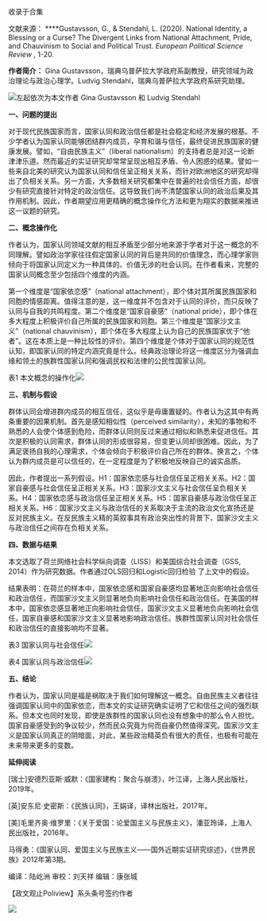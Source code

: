 

收录于合集

文献来源： ****Gustavsson, G., & Stendahl, L. (2020). National Identity, a Blessing
or a Curse? The Divergent Links from National Attachment, Pride, and
Chauvinism to Social and Political Trust. _European Political Science Review_
, 1-20.  

  

 **作者简介：** Gina Gustavsson，瑞典乌普萨拉大学政府系副教授，研究领域为政治理论与政治心理学。Ludvig
Stendahl，瑞典乌普萨拉大学政府系研究助理。

![](/images/275/2.jpeg)左起依次为本文作者 Gina Gustavsson 和 Ludvig Stendahl  
  

  

  

  

 **一、问题的提出**

  

对于现代民族国家而言，国家认同和政治信任都是社会稳定和经济发展的根基。不少学者认为国家认同能够团结群内成员，孕育和谐与信任，最终促进民族国家的健康发展。譬如，“自由民族主义”（liberal
nationalism）的支持者总是对这一论断津津乐道。然而最近的实证研究却常常呈现出相互矛盾、令人困惑的结果。譬如一些来自北美的研究认为国家认同和信任呈正相关关系，而针对欧洲地区的研究却得出了负相关关系。另一方面，大多数相关研究都集中在普遍的社会信任方面，却很少有研究直接针对特定的政治信任。这导致我们尚不清楚国家认同的政治后果及其作用机制。因此，作者期望应用更精确的概念操作化方法和更为翔实的数据来推进这一议题的研究。

  

  

 **二、概念操作化**

  

作者认为，国家认同领域文献的相互矛盾至少部分地来源于学者对于这一概念的不同理解。譬如政治学家往往假定国家认同的背后是共同的价值理念，而心理学家则倾向于将国家认同定义为一种具体的、价值无涉的社会认同。在作者看来，完整的国家认同概念至少包括四个维度的内涵。

  

第一个维度是“国家依恋感”（national
attachment），即个体对其所属民族国家和同胞的情感距离。值得注意的是，这一维度并不包含对于认同的评价，而只反映了认同与自我的共鸣程度。第二个维度是“国家自豪感”（national
pride），即个体在多大程度上积极评价自己所属的民族国家和同胞。第三个维度是“国家沙文主义”（national
chauvinism），即个体在多大程度上认为自己的民族国家优于“他者”。这在本质上是一种比较性的评价。第四个维度是个体对于国家认同的规范性认知，即国家认同的特定内涵究竟是什么。经典政治理论将这一维度区分为强调血缘和领土的族群性国家认同和强调民权和法律的公民性国家认同。

表1 本文概念的操作化![](/images/275/3.jpeg)  

 **三、机制与假设**

  

群体认同会增进群内成员的相互信任，这似乎是毋庸置疑的。作者认为这其中有两条重要的因果机制。首先是感知相似性（perceived
similarity），未知的事物和不熟悉的人会使个体感到危险，而群体认同则反过来通过相似和熟悉来促进信任。其次是积极的认同需求，群体认同的形成很容易，但变更认同却很困难。因此，为了满足褒扬自我的心理需求，个体会倾向于积极评价自己所在的群体。换言之，个体认为群内成员是可以信任的，在一定程度是为了积极地反映自己的诚实品质。

  

因此，作者提出一系列假设。H1：国家依恋感与社会信任呈正相关关系。H2：国家自豪感与社会信任呈正相关关系。H3：国家沙文主义与社会信任呈负相关关系。H4：国家依恋感与政治信任呈正相关关系。H5：国家自豪感与政治信任呈正相关关系。H6：国家沙文主义与政治信任的关系取决于主流的政治文化宣扬还是反对民族主义。在反民族主义精的英叙事具有政治突出性的背景下，国家沙文主义与政治信任之间存在负相关关系。

  

  

 **四、数据与结果**

  

本文选取了荷兰网络社会科学纵向调查（LISS）和美国综合社会调查（GSS, 2014）作为研究数据。作者通过OLS回归和Logistic回归检验
了上文中的假设。

  

结果表明：在荷兰的样本中，国家依恋感和国家自豪感均显著地正向影响社会信任和政治信任，而国家沙文主义则显著地负向影响社会信任和政治信任。在美国的样本中，国家依恋感显著地正向影响社会信任，国家沙文主义显著地负向影响社会信任，国家自豪感和国家沙文主义显著地影响政治信任。族群性国家认同对社会信任和政治信任的直接影响均不显著。

  

表3 国家认同与社会信任![](/images/275/4.jpeg)

  

表4 国家认同与政治信任![](/images/275/5.jpeg)

  

  

 **五、结论**  

  

作者认为，国家认同是福是祸取决于我们如何理解这一概念。自由民族主义者往往强调国家认同中的国家依恋，而本文的实证研究确实证明了它和信任之间的强烈联系。但本文也同时发现，即使是族群性的国家认同也没有想象中的那么令人担忧。国家自豪感受到的争议较少，然而民众究竟为何而自豪仍然值得深究。国家沙文主义是国家认同真正的阴暗面，对此，某些政治精英负有很大的责任，也极有可能在未来带来更多的变数。

  

  

 **延伸阅读**

  

[瑞士]安德烈亚斯·威默：《国家建构：聚合与崩溃》，叶江译，上海人民出版社，2019年。

  

[英]安东尼·史密斯：《民族认同》，王娟译，译林出版社，2017年。

  

[美]毛里齐奥·维罗里：《关于爱国：论爱国主义与民族主义》，潘亚玲译，上海人民出版社，2016年。

  

马得勇：《国家认同、爱国主义与民族主义——国外近期实证研究综述》，《世界民族》2012年第3期。

  

编译：陆屹洲 审校：刘天祥 编辑：康张城

【政文观止Poliview】系头条号签约作者

  

![](/images/275/6.jpeg)

  

